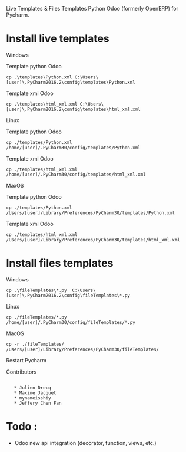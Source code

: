Live Templates & Files Templates Python Odoo (formerly OpenERP) for Pycharm.

# Install live templates

Windows

Template python Odoo
```
cp .\templates\Python.xml C:\Users\[user]\.PyCharm2016.2\config\templates\Python.xml
```
Template xml Odoo
```
cp .\templates\html_xml.xml C:\Users\[user]\.PyCharm2016.2\config\templates\html_xml.xml
```

Linux

Template python Odoo
```
cp ./templates/Python.xml /home/[user]/.PyCharm30/config/templates/Python.xml
```
Template xml Odoo
```
cp ./templates/html_xml.xml /home/[user]/.PyCharm30/config/templates/html_xml.xml
```
MaxOS

Template python Odoo
```
cp ./templates/Python.xml /Users/[user]/Library/Preferences/PyCharm30/templates/Python.xml
```
Template xml Odoo
```
cp ./templates/html_xml.xml /Users/[user]/Library/Preferences/PyCharm30/templates/html_xml.xml
```

# Install files templates

Windows
```
cp .\fileTemplates\*.py  C:\Users\[user]\.PyCharm2016.2\config\fileTemplates\*.py
```

Linux
```
cp ./fileTemplates/*.py /home/[user]/.PyCharm30/config/fileTemplates/*.py
```
MacOS
```
cp -r ./fileTemplates/ /Users/[user]/Library/Preferences/PyCharm30/fileTemplates/
```

Restart Pycharm

Contributors
```

   * Julien Drecq
   * Maxime Jacquet
   * mynameisshiy
   * Jeffery Chen Fan
```

# Todo : 
* Odoo new api integration (decorator, function, views, etc.)
